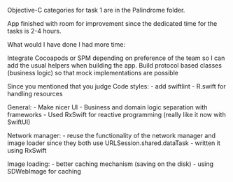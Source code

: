 Objective-C categories for task 1 are in the Palindrome folder.

App finished with room for improvement since the dedicated time for the tasks is 2-4 hours.

What would I have done I had more time:

Integrate Cocoapods or SPM depending on preference of the team so I can add the usual helpers when building the app.
Build protocol based classes (business logic) so that mock implementations are possible 

Since you mentioned that you judge Code styles:
    - add swiftlint
    - R.swift for handling resources
    
General:
    - Make nicer UI
    - Business and domain logic separation with frameworks
    - Used RxSwift for reactive programming (really like it now with SwiftUI)
    
Network manager:
    - reuse the functionality of the network manager and image loader since they both use URLSession.shared.dataTask
    - written it using RxSwift

Image loading:
    - better caching mechanism (saving on the disk)
    - using SDWebImage for caching
